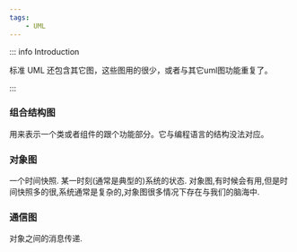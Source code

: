 ```yaml
---
tags:
    - UML
---
```

::: info Introduction

标准 UML 还包含其它图，这些图用的很少，或者与其它uml图功能重复了。

:::

### 组合结构图

用来表示一个类或者组件的跟个功能部分。它与编程语言的结构没法对应。

### 对象图

一个时间快照. 某一时刻(通常是典型的)系统的状态. 对象图,有时候会有用,但是时间快照多的很,系统通常是复杂的,对象图很多情况下存在与我们的脑海中.

### 通信图

对象之间的消息传递.
